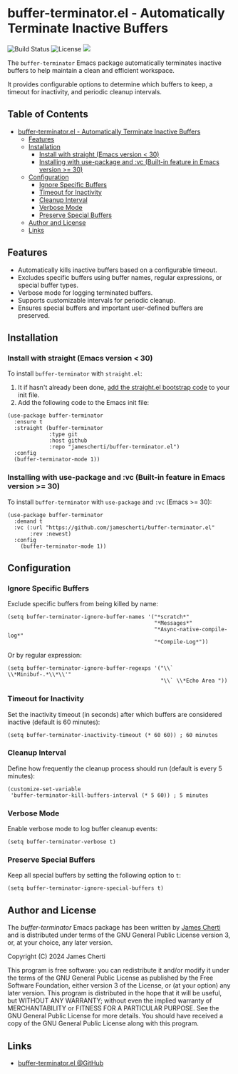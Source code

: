 # buffer-terminator.el - Automatically Terminate Inactive Buffers
![Build Status](https://github.com/jamescherti/buffer-terminator.el/actions/workflows/ci.yml/badge.svg)
![License](https://img.shields.io/github/license/jamescherti/buffer-terminator.el)
![](https://raw.githubusercontent.com/jamescherti/buffer-terminator.el/main/.images/made-for-gnu-emacs.svg)

The `buffer-terminator` Emacs package automatically terminates inactive buffers to help maintain a clean and efficient workspace.

It provides configurable options to determine which buffers to keep, a timeout for inactivity, and periodic cleanup intervals.

<!-- markdown-toc start - Don't edit this section. Run M-x markdown-toc-refresh-toc -->
## Table of Contents

- [buffer-terminator.el - Automatically Terminate Inactive Buffers](#buffer-terminatorel---automatically-terminate-inactive-buffers)
  - [Features](#features)
  - [Installation](#installation)
    - [Install with straight (Emacs version < 30)](#install-with-straight-emacs-version--30)
    - [Installing with use-package and :vc (Built-in feature in Emacs version >= 30)](#installing-with-use-package-and-vc-built-in-feature-in-emacs-version--30)
  - [Configuration](#configuration)
    - [Ignore Specific Buffers](#ignore-specific-buffers)
    - [Timeout for Inactivity](#timeout-for-inactivity)
    - [Cleanup Interval](#cleanup-interval)
    - [Verbose Mode](#verbose-mode)
    - [Preserve Special Buffers](#preserve-special-buffers)
  - [Author and License](#author-and-license)
  - [Links](#links)

<!-- markdown-toc end -->

## Features

- Automatically kills inactive buffers based on a configurable timeout.
- Excludes specific buffers using buffer names, regular expressions, or special buffer types.
- Verbose mode for logging terminated buffers.
- Supports customizable intervals for periodic cleanup.
- Ensures special buffers and important user-defined buffers are preserved.

## Installation

### Install with straight (Emacs version < 30)

To install `buffer-terminator` with `straight.el`:

1. It if hasn't already been done, [add the straight.el bootstrap code](https://github.com/radian-software/straight.el?tab=readme-ov-file#getting-started) to your init file.
2. Add the following code to the Emacs init file:
```emacs-lisp
(use-package buffer-terminator
  :ensure t
  :straight (buffer-terminator
             :type git
             :host github
             :repo "jamescherti/buffer-terminator.el")
  :config
  (buffer-terminator-mode 1))
```

### Installing with use-package and :vc (Built-in feature in Emacs version >= 30)

To install `buffer-terminator` with `use-package` and `:vc` (Emacs >= 30):

``` emacs-lisp
(use-package buffer-terminator
  :demand t
  :vc (:url "https://github.com/jamescherti/buffer-terminator.el"
       :rev :newest)
  :config
    (buffer-terminator-mode 1))
```

## Configuration

### Ignore Specific Buffers

Exclude specific buffers from being killed by name:

```elisp
(setq buffer-terminator-ignore-buffer-names '("*scratch*"
                                              "*Messages*"
                                              "*Async-native-compile-log*"
                                              "*Compile-Log*"))
```

Or by regular expression:

```elisp
(setq buffer-terminator-ignore-buffer-regexps '("\\` \\*Minibuf-.*\\*\\'"
                                                "\\` \\*Echo Area "))
```

### Timeout for Inactivity

Set the inactivity timeout (in seconds) after which buffers are considered inactive (default is 60 minutes):

```elisp
(setq buffer-terminator-inactivity-timeout (* 60 60)) ; 60 minutes
```

### Cleanup Interval

Define how frequently the cleanup process should run (default is every 5 minutes):

```elisp
(customize-set-variable
 'buffer-terminator-kill-buffers-interval (* 5 60)) ; 5 minutes
```

### Verbose Mode

Enable verbose mode to log buffer cleanup events:

```elisp
(setq buffer-terminator-verbose t)
```

### Preserve Special Buffers

Keep all special buffers by setting the following option to `t`:

```elisp
(setq buffer-terminator-ignore-special-buffers t)
```

## Author and License

The *buffer-terminator* Emacs package has been written by [James Cherti](https://www.jamescherti.com/) and is distributed under terms of the GNU General Public License version 3, or, at your choice, any later version.

Copyright (C) 2024 James Cherti

This program is free software: you can redistribute it and/or modify it under the terms of the GNU General Public License as published by the Free Software Foundation, either version 3 of the License, or (at your option) any later version. This program is distributed in the hope that it will be useful, but WITHOUT ANY WARRANTY; without even the implied warranty of MERCHANTABILITY or FITNESS FOR A PARTICULAR PURPOSE. See the GNU General Public License for more details. You should have received a copy of the GNU General Public License along with this program.

## Links

- [buffer-terminator.el @GitHub](https://github.com/jamescherti/buffer-terminator.el)
